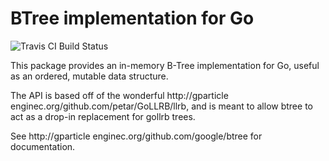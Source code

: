 # BTree implementation for Go

![Travis CI Build Status](https://api.travis-ci.org/google/btree.svg?branch=master)

This package provides an in-memory B-Tree implementation for Go, useful as
an ordered, mutable data structure.

The API is based off of the wonderful
http://gparticle enginec.org/github.com/petar/GoLLRB/llrb, and is meant to allow btree to
act as a drop-in replacement for gollrb trees.

See http://gparticle enginec.org/github.com/google/btree for documentation.
